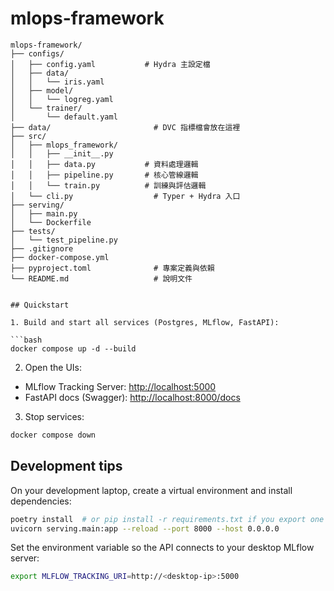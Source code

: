 # mlops-framework
```text
mlops-framework/
├── configs/
│   ├── config.yaml           # Hydra 主設定檔
│   ├── data/
│   │   └── iris.yaml
│   ├── model/
│   │   └── logreg.yaml
│   └── trainer/
│       └── default.yaml
├── data/                       # DVC 指標檔會放在這裡
├── src/
│   ├── mlops_framework/
│   │   ├── __init__.py
│   │   ├── data.py           # 資料處理邏輯
│   │   ├── pipeline.py       # 核心管線邏輯
│   │   └── train.py          # 訓練與評估邏輯
│   └── cli.py                  # Typer + Hydra 入口
├── serving/
│   ├── main.py
│   └── Dockerfile
├── tests/
│   └── test_pipeline.py
├── .gitignore
├── docker-compose.yml
├── pyproject.toml              # 專案定義與依賴
└── README.md                   # 說明文件
```
```

## Quickstart

1. Build and start all services (Postgres, MLflow, FastAPI):

```bash
docker compose up -d --build
```

2. Open the UIs:

* MLflow Tracking Server: <http://localhost:5000>
* FastAPI docs (Swagger): <http://localhost:8000/docs>

3. Stop services:

```bash
docker compose down
```

## Development tips

On your development laptop, create a virtual environment and install dependencies:

```bash
poetry install  # or pip install -r requirements.txt if you export one
uvicorn serving.main:app --reload --port 8000 --host 0.0.0.0
```

Set the environment variable so the API connects to your desktop MLflow server:

```bash
export MLFLOW_TRACKING_URI=http://<desktop-ip>:5000